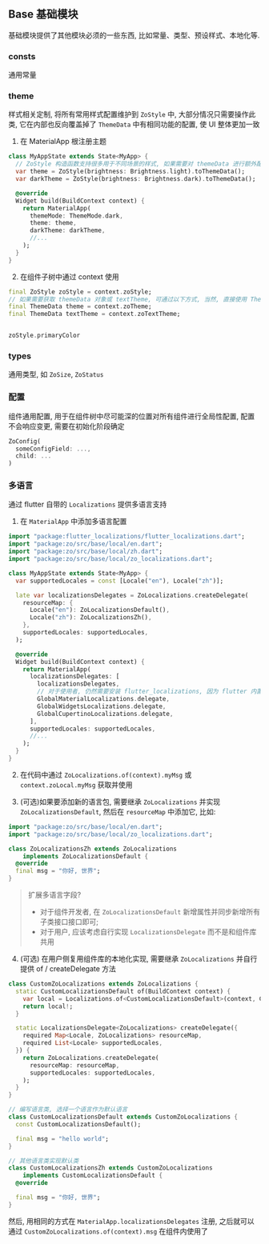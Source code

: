 ## Base 基础模块

基础模块提供了其他模块必须的一些东西, 比如常量、类型、预设样式、本地化等.

### consts

通用常量



### theme

样式相关定制, 将所有常用样式配置维护到 `ZoStyle` 中, 大部分情况只需要操作此类, 它在内部也反向覆盖掉了 `ThemeData` 中有相同功能的配置, 使 UI 整体更加一致

1. 在 MaterialApp 根注册主题
```dart
class MyAppState extends State<MyApp> {
  // ZoStyle 构造函数支持很多用于不同场景的样式, 如果需要对 themeData 进行额外配置, 在 toThemeData(themeData) 处传入自定义主题即可
  var theme = ZoStyle(brightness: Brightness.light).toThemeData();
  var darkTheme = ZoStyle(brightness: Brightness.dark).toThemeData();

  @override
  Widget build(BuildContext context) {
    return MaterialApp(
      themeMode: ThemeMode.dark,
      theme: theme,
      darkTheme: darkTheme,
      //...
    );  
  }
}
```

2. 在组件子树中通过 context 使用
```dart
final ZoStyle zoStyle = context.zoStyle;
// 如果需要获取 themeData 对象或 textTheme, 可通过以下方式, 当然, 直接使用 Theme.of(context) 获取也可以
final ThemeData theme = context.zoTheme;
final ThemeData textTheme = context.zoTextTheme;


zoStyle.primaryColor
```



### types

通用类型, 如 `ZoSize`, `ZoStatus`



### 配置

组件通用配置, 用于在组件树中尽可能深的位置对所有组件进行全局性配置, 配置不会响应变更, 需要在初始化阶段确定

```dart 
ZoConfig(
  someConfigField: ...,
  child: ...
)
```



### 多语言

通过 flutter 自带的 `Localizations` 提供多语言支持

1. 在 `MaterialApp` 中添加多语言配置

```dart
import "package:flutter_localizations/flutter_localizations.dart";
import "package:zo/src/base/local/en.dart";
import "package:zo/src/base/local/zh.dart";
import "package:zo/src/base/local/zo_localizations.dart";

class MyAppState extends State<MyApp> {
  var supportedLocales = const [Locale("en"), Locale("zh")];

  late var localizationsDelegates = ZoLocalizations.createDelegate(
    resourceMap: {
      Locale("en"): ZoLocalizationsDefault(),
      Locale("zh"): ZoLocalizationsZh(),
    },
    supportedLocales: supportedLocales,
  );

  @override
  Widget build(BuildContext context) {
    return MaterialApp(
      localizationsDelegates: [
        localizationsDelegates,
        // 对于使用者, 仍然需要安装 flutter_localizations, 因为 flutter 内置组件需要它们
        GlobalMaterialLocalizations.delegate,
        GlobalWidgetsLocalizations.delegate,
        GlobalCupertinoLocalizations.delegate,
      ],
      supportedLocales: supportedLocales,
      //...
    );  
  }
}
```

2. 在代码中通过 `ZoLocalizations.of(context).myMsg` 或 `context.zoLocal.myMsg` 获取并使用


3. (可选)如果要添加新的语言包, 需要继承 `ZoLocalizations` 并实现 `ZoLocalizationsDefault`, 然后在 `resourceMap` 中添加它, 比如:

```dart
import "package:zo/src/base/local/en.dart";
import "package:zo/src/base/local/zo_localizations.dart";

class ZoLocalizationsZh extends ZoLocalizations
    implements ZoLocalizationsDefault {
  @override
  final msg = "你好, 世界";
}
```


> 扩展多语言字段?
> - 对于组件开发者, 在 `ZoLocalizationsDefault` 新增属性并同步新增所有子类接口接口即可;
> - 对于用户, 应该考虑自行实现 `LocalizationsDelegate` 而不是和组件库共用




4. (可选) 在用户侧复用组件库的本地化实现, 需要继承 `ZoLocalizations` 并自行提供 of / createDelegate 方法

```dart
class CustomZoLocalizations extends ZoLocalizations {
  static CustomLocalizationsDefault of(BuildContext context) {
    var local = Localizations.of<CustomLocalizationsDefault>(context, CustomLocalizationsDefault);
    return local!;
  }

  static LocalizationsDelegate<ZoLocalizations> createDelegate({
    required Map<Locale, ZoLocalizations> resourceMap,
    required List<Locale> supportedLocales,
  }) {
    return ZoLocalizations.createDelegate(
      resourceMap: resourceMap,
      supportedLocales: supportedLocales,
    );
  }
}

// 编写语言类, 选择一个语言作为默认语言
class CustomLocalizationsDefault extends CustomZoLocalizations {
  const CustomLocalizationsDefault();

  final msg = "hello world";
}

// 其他语言类实现默认类
class CustomLocalizationsZh extends CustomZoLocalizations
    implements CustomLocalizationsDefault {
  @override

  final msg = "你好, 世界";
}
```

然后, 用相同的方式在 `MaterialApp.localizationsDelegates` 注册, 之后就可以通过 `CustomZoLocalizations.of(context).msg` 在组件内使用了